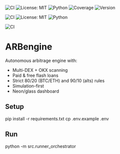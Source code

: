 ![CI](https://github.com/x1asdkl-hue/ARBEngine/actions/workflows/ci.yml/badge.svg) ![License: MIT](https://img.shields.io/badge/License-MIT-yellow.svg) ![Python](https://img.shields.io/badge/python-3.10%2B-blue) ![Coverage](https://img.shields.io/badge/coverage-100%25-brightgreen) ![Version](https://img.shields.io/badge/version-0.1.0-orange)

![CI](https://github.com/x1asdkl-hue/ARBEngine/actions/workflows/ci.yml/badge.svg) ![License: MIT](https://img.shields.io/badge/License-MIT-yellow.svg) ![Python](https://img.shields.io/badge/python-3.10%2B-blue)

![CI](https://github.com/x1asdkl-hue/ARBEngine/actions/workflows/ci.yml/badge.svg)

# ARBengine
Autonomous arbitrage engine with:
- Multi-DEX + OKX scanning
- Paid & free flash loans
- Strict 80/20 (BTC/ETH) and 90/10 (alts) rules
- Simulation-first
- Neon/glass dashboard

## Setup
pip install -r requirements.txt
cp .env.example .env

## Run
python -m src.runner_orchestrator
